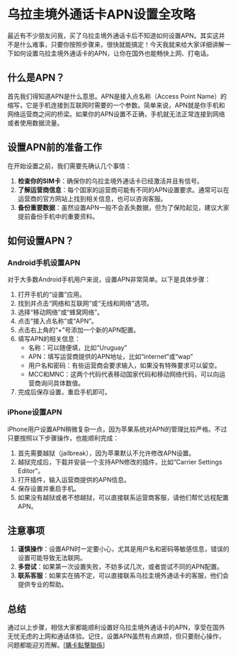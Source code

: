 # 乌拉圭境外通话卡APN设置全攻略

最近有不少朋友问我，买了乌拉圭境外通话卡后不知道如何设置APN。其实这并不是什么难事，只要你按照步骤来，很快就能搞定！今天我就来给大家详细讲解一下如何设置乌拉圭境外通话卡的APN，让你在国外也能畅快上网、打电话。

## 什么是APN？

首先我们得知道APN是什么意思。APN是接入点名称（Access Point Name）的缩写，它是手机连接到互联网时需要的一个参数。简单来说，APN就是你手机和网络运营商之间的桥梁。如果你的APN设置不正确，手机就无法正常连接到网络或者使用数据流量。

## 设置APN前的准备工作

在开始设置之前，我们需要先确认几个事情：

1. **检查你的SIM卡**：确保你的乌拉圭境外通话卡已经激活并且有信号。
2. **了解运营商信息**：每个国家的运营商可能有不同的APN设置要求。通常可以在运营商的官方网站上找到相关信息，也可以咨询客服。
3. **备份重要数据**：虽然设置APN一般不会丢失数据，但为了保险起见，建议大家提前备份手机中的重要资料。

## 如何设置APN？

### Android手机设置APN

对于大多数Android手机用户来说，设置APN非常简单。以下是具体步骤：

1. 打开手机的“设置”应用。
2. 找到并点击“网络和互联网”或“无线和网络”选项。
3. 选择“移动网络”或“蜂窝网络”。
4. 点击“接入点名称”或“APN”。
5. 点击右上角的“+”号添加一个新的APN配置。
6. 填写APN的相关信息：
   - 名称：可以随便填，比如“Uruguay”
   - APN：填写运营商提供的APN地址，比如“internet”或“wap”
   - 用户名和密码：有些运营商会要求输入，如果没有特殊要求可以留空。
   - MCC和MNC：这两个代码代表移动国家代码和移动网络代码，可以向运营商询问具体数值。
7. 完成后保存设置，重启手机即可。

### iPhone设置APN

iPhone用户设置APN稍微复杂一点，因为苹果系统对APN的管理比较严格。不过只要按照以下步骤操作，也能顺利完成：

1. 首先需要越狱（jailbreak），因为苹果默认不允许修改APN设置。
2. 越狱完成后，下载并安装一个支持APN修改的插件，比如“Carrier Settings Editor”。
3. 打开插件，输入运营商提供的APN信息。
4. 保存设置并重启手机。
5. 如果没有越狱或者不想越狱，可以直接联系运营商客服，请他们帮忙远程配置APN。

## 注意事项

1. **谨慎操作**：设置APN时一定要小心，尤其是用户名和密码等敏感信息，错误的设置可能导致无法联网。
2. **多尝试**：如果第一次设置失败，不妨多试几次，或者尝试不同的APN配置。
3. **联系客服**：如果实在搞不定，可以直接联系乌拉圭境外通话卡的客服，他们会提供专业的帮助。

## 总结

通过以上步骤，相信大家都能顺利设置好乌拉圭境外通话卡的APN，享受在国外无忧无虑的上网和通话体验。记住，设置APN虽然有点麻烦，但只要耐心操作，问题都能迎刃而解。[[購卡點擊聯係](https://t.me/s/SXDXQF)]